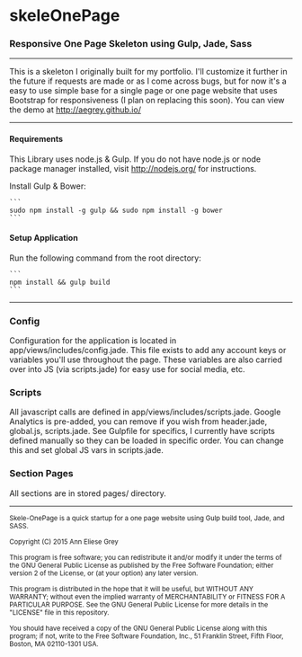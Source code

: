 # skeleOnePage
### Responsive One Page Skeleton using Gulp, Jade, Sass
----

This is a skeleton I originally built for my portfolio. I'll customize it further in the future if requests are made or as I come across bugs, but for now it's a easy to use simple base for a single page or one page website that uses Bootstrap for responsiveness (I plan on replacing this soon). You can view the demo at http://aegrey.github.io/

----
#### Requirements
 This Library uses node.js & Gulp. If you do not have node.js or node package manager installed, visit http://nodejs.org/ for instructions.

Install Gulp & Bower:
	
	```
	sudo npm install -g gulp && sudo npm install -g bower 
	```

#### Setup Application
Run the following command from the root directory:

	```
	npm install && gulp build
	```
----
### Config
Configuration for the application is located in app/views/includes/config.jade. This file exists to add any account keys or variables you'll use throughout the page. These variables are also carried over into JS (via scripts.jade) for easy use for social media, etc. 

### Scripts
All javascript calls are defined in app/views/includes/scripts.jade. Google Analytics is pre-added, you can remove if you wish from header.jade, global.js, scripts.jade. See Gulpfile for specifics, I currently have scripts defined manually so they can be loaded in specific order. You can change this and set global JS vars in scripts.jade. 

### Section Pages
All sections are in stored pages/ directory. 

---

<sup>Skele-OnePage is a quick startup for a one page website using Gulp build tool, Jade, and SASS.</sup>

<sup>Copyright (C) 2015  Ann Eliese Grey</sup>

<sup>This program is free software; you can redistribute it and/or modify
it under the terms of the GNU General Public License as published by
the Free Software Foundation; either version 2 of the License, or
(at your option) any later version.</sup>

<sup>This program is distributed in the hope that it will be useful,
but WITHOUT ANY WARRANTY; without even the implied warranty of
MERCHANTABILITY or FITNESS FOR A PARTICULAR PURPOSE.  See the
GNU General Public License for more details in the "LICENSE" file in this repository.</sup>

<sup>You should have received a copy of the GNU General Public License along
with this program; if not, write to the Free Software Foundation, Inc.,
51 Franklin Street, Fifth Floor, Boston, MA 02110-1301 USA.</sup>
